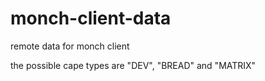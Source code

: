# monch-client-data
remote data for monch client

the possible cape types are "DEV", "BREAD" and "MATRIX"